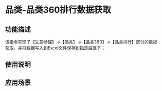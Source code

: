 # 品类-品类360排行数据获取
## 功能描述
该指令实现了【生意参谋】->【品类】->【品类360】->【品类排行】部分的数据获取，并将数据写入到Excel文件保存到指定路径下；
## 使用说明
## 应用场景
